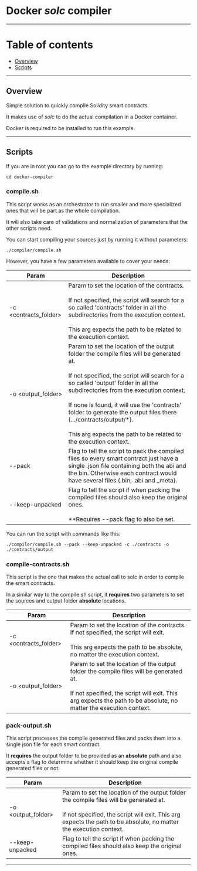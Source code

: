 # Docker _solc_ compiler

---

# Table of contents
- [Overview](#overview)
- [Scripts](#scripts)

---

## Overview

Simple solution to quickly compile Solidity smart contracts.

It makes use of _solc_ to do the actual compilation in a Docker container.

Docker is required to be installed to run this example.

---

## Scripts

If you are in root you can go to the example directory by running:
```
cd docker-compiler
```

### compile.sh

This script works as an orchestrator to run smaller and more specialized ones
that will be part as the whole compilation.

It will also take care of validations and normalization of parameters that the
other scripts need.

You can start compiling your sources just by running it without parameters:
```
./compiler/compile.sh
```

However, you have a few parameters available to cover your needs:

| Param | Description                                                                                                                                                                                                                                                                                                                                                                                                                       |
| ----- |-----------------------------------------------------------------------------------------------------------------------------------------------------------------------------------------------------------------------------------------------------------------------------------------------------------------------------------------------------------------------------------------------------------------------------------|
| -c <contracts_folder> | Param to set the location of the contracts. <br><br>If not specified, the script will search for a so called 'contracts' folder in all the subdirectories from the execution context.<br><br>This arg expects the path to be related to the execution context.                                                                                                                                                                    |
| -o <output_folder>    | Param to set the location of the output folder the compile files will be generated at. <br><br>If not specified, the script will search for a so called 'output' folder in all the subdirectories from the execution context. <br><br>If none is found, it will use the 'contracts' folder to generate the output files there (.../contracts/output/*). <br><br>This arg expects the path to be related to the execution context. |
| --pack                | Flag to tell the script to pack the compiled files so every smart contract just have a single .json file containing both the abi and the bin. Otherwise each contract would have several files (.bin, .abi and _meta).                                                                                                                                                                                                            |
| --keep-unpacked       | Flag to tell the script if when packing the compiled files should also keep the original ones. <br><br>**Requires --pack flag to also be set.                                                                                                                                                                                                                                                                                         |

You can run the script with commands like this:

```
./compiler/compile.sh --pack --keep-unpacked -c ./contracts -o ./contracts/output
```


### compile-contracts.sh

This script is the one that makes the actual call to solc in order to compile
the smart contracts.

In a similar way to the compile.sh script, it **requires** two parameters to
set the sources and output folder **absolute** locations.

| Param | Description                                                                                                                                                                                                       |
| ----- |-------------------------------------------------------------------------------------------------------------------------------------------------------------------------------------------------------------------|
| -c <contracts_folder> | Param to set the location of the contracts. If not specified, the script will exit. <br><br>This arg expects the path to be absolute, no matter the execution context.                                            |
| -o <output_folder> | Param to set the location of the output folder the compile files will be generated at. <br><br>If not specified, the script will exit. This arg expects the path to be absolute, no matter the execution context. |

### pack-output.sh

This script processes the compile generated files and packs them into a single
json file for each smart contract.

It **requires** the output folder to be provided as an **absolute** path and also
accepts a flag to determine whether it should keep the original compile generated
files or not.

| Param | Description                                                                                                                                                                                                       |
| ----- |-------------------------------------------------------------------------------------------------------------------------------------------------------------------------------------------------------------------|
| -o <output_folder> | Param to set the location of the output folder the compile files will be generated at. <br><br>If not specified, the script will exit. This arg expects the path to be absolute, no matter the execution context. |
| --keep-unpacked | Flag to tell the script if when packing the compiled files should also keep the original ones.                                                                                                                    |

---
